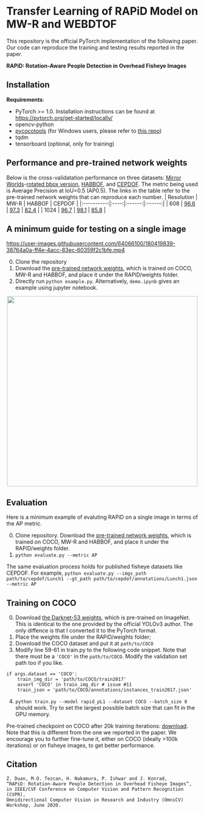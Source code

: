 # Transfer Learning of RAPiD Model on MW-R and WEBDTOF 
This repository is the official PyTorch implementation of the following paper. Our code can reproduce the training and testing results reported in the paper.

**RAPiD: Rotation-Aware People Detection in Overhead Fisheye Images** <br />

## Installation
**Requirements**:
- PyTorch >= 1.0. Installation instructions can be found at https://pytorch.org/get-started/locally/
- opencv-python
- [pycocotools](https://github.com/cocodataset/cocoapi) (for Windows users, please refer to [this repo](https://github.com/philferriere/cocoapi))
- tqdm
- tensorboard (optional, only for training)

## Performance and pre-trained network weights
Below is the cross-validatation performance on three datasets: [Mirror Worlds](http://www2.icat.vt.edu/mirrorworlds/challenge/index.html)-[rotated bbox version](http://vip.bu.edu/projects/vsns/cossy/datasets/mw-r), [HABBOF](http://vip.bu.edu/projects/vsns/cossy/datasets/habbof/), and [CEPDOF](http://vip.bu.edu/projects/vsns/cossy/datasets/cepdof/). The metric being used is Average Precision at IoU=0.5 (AP0.5). The links in the table refer to the pre-trained network weights that can reproduce each number.
| Resolution | MW-R | HABBOF | CEPDOF |
|:----------:|:----:|:------:|:------:|
|     608    | [96.6](https://github.com/duanzhiihao/RAPiD/releases/download/v0.1/pL1_HBCP608_Apr14_6000.ckpt) |  [97.3](https://github.com/duanzhiihao/RAPiD/releases/download/v0.1/pL1_MWCP608_Apr14_5500.ckpt)  |  [82.4](https://github.com/duanzhiihao/RAPiD/releases/download/v0.1/pL1_MWHB608_Mar11_4500.ckpt)  |
|    1024    | [96.7](https://github.com/duanzhiihao/RAPiD/releases/download/v0.1/pL1_HBCP1024_Apr14_3000.ckpt) |  [98.1](https://github.com/duanzhiihao/RAPiD/releases/download/v0.1/pL1_MWCP1024_Apr14_3000.ckpt)  |  [85.8](https://github.com/duanzhiihao/RAPiD/releases/download/v0.1/pL1_MWHB1024_Mar11_4000.ckpt)  |

## A minimum guide for testing on a single image
https://user-images.githubusercontent.com/64066100/180419839-38764a0a-ff4e-4acc-83ec-60359f2c1bfe.mp4

0. Clone the repository
1. Download the [pre-trained network weights](https://github.com/duanzhiihao/RAPiD/releases/download/v0.1/pL1_MWHB1024_Mar11_4000.ckpt), which is trained on COCO, MW-R and HABBOF, and place it under the RAPiD/weights folder.
2. Directly run `python example.py`. Alternatively, `demo.ipynb` gives an example using jupyter notebook.

<p align="center">
<img src="https://github.com/duanzhiihao/RAPiD/blob/master/images/readme/exhibition_rapid608_1024_0.3.jpg?raw=true" width="500" height="500">
</p>

## Evaluation
Here is a minimum example of evaluting RAPiD on a single image in terms of the AP metric.

0. Clone repository. Download the [pre-trained network weights](https://github.com/duanzhiihao/RAPiD/releases/download/v0.1/pL1_MWHB1024_Mar11_4000.ckpt), which is trained on COCO, MW-R and HABBOF, and place it under the RAPiD/weights folder.
1. `python evaluate.py --metric AP`

The same evaluation process holds for published fisheye datasets like CEPDOF. For example, `python evaluate.py --imgs_path path/to/cepdof/Lunch1 --gt_path path/to/cepdof/annotations/Lunch1.json --metric AP`

## Training on COCO
0. Download [the Darknet-53 weights](https://github.com/duanzhiihao/RAPiD/releases/download/v0.1/dark53_imgnet.pth), which is pre-trained on ImageNet. This is identical to the one provided by the official YOLOv3 author. The only diffence is that I converted it to the PyTorch format.
1. Place the weights file under the RAPiD/weights folder;
2. Download the COCO dataset and put it at `path/to/COCO`
3. Modify line 59-61 in train.py to the following code snippet. Note that there must be a `'COCO'` in the `path/to/COCO`. Modify the validation set path too if you like.
```
if args.dataset == 'COCO':
    train_img_dir = 'path/to/COCO/train2017'
    assert 'COCO' in train_img_dir # issue #11
    train_json = 'path/to/COCO/annotations/instances_train2017.json'
```

4. `python train.py --model rapid_pL1 --dataset COCO --batch_size 8` should work. Try to set the largest possible batch size that can fit in the GPU memory.

Pre-trained checkpoint on COCO after 20k training iterations: [download](https://github.com/duanzhiihao/RAPiD/releases/download/v0.1/rapid_pL1_dark53_COCO608_Jan07_20000.ckpt). Note that this is different from the one we reported in the paper. We encourage you to further fine-tune it, either on COCO (ideally >100k iterations) or on fisheye images, to get better performance.

## Citation
```
Z. Duan, M.O. Tezcan, H. Nakamura, P. Ishwar and J. Konrad, 
“RAPiD: Rotation-Aware People Detection in Overhead Fisheye Images”, 
in IEEE/CVF Conference on Computer Vision and Pattern Recognition (CVPR), 
Omnidirectional Computer Vision in Research and Industry (OmniCV) Workshop, June 2020.
```
